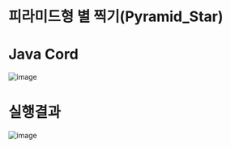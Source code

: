 # 피라미드형 별 찍기(Pyramid_Star)

# Java Cord

![image](https://user-images.githubusercontent.com/122009563/224196644-9433d93b-7a97-4cdd-9661-32703a1af0e6.png)

# 실행결과
![image](https://user-images.githubusercontent.com/122009563/224196697-9d559022-2e10-4e85-8e7e-fda55dbdbf10.png)
